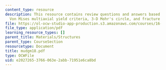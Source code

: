 ```yaml
---
content_type: resource
description: This resource contains review questions and answers based on Tresca and
  Von Mises multiaxial yield criteria, 3-D Mohr's circle, and fracture mechanics.
file: https://ol-ocw-studio-app-production.s3.amazonaws.com/courses/16-01-unified-engineering-i-ii-iii-iv-fall-2005-spring-2006/e20272653766063e2abb71951e6ca8bd_mudgm18.pdf
file_type: application/pdf
learning_resource_types: []
parent_title: Materials/Structures
parent_type: CourseSection
resourcetype: Document
title: mudgm18.pdf
type: OCWFile
uid: e2027265-3766-063e-2abb-71951e6ca8bd
---
```

